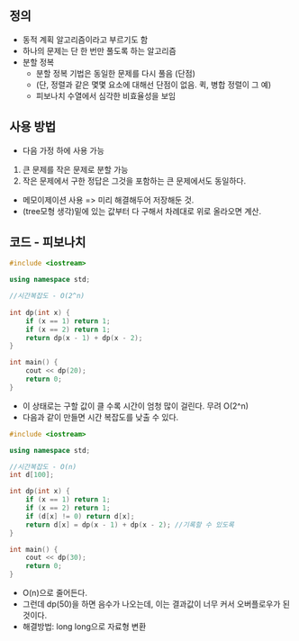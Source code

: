 ## 정의
- 동적 계획 알고리즘이라고 부르기도 함
- 하나의 문제는 단 한 번만 풀도록 하는 알고리즘
- 분할 정복
  - 분할 정복 기법은 동일한 문제를 다시 풀음 (단점)
  - (단, 정렬과 같은 몇몇 요소에 대해선 단점이 없음. 퀵, 병합 정렬이 그 예)
  - 피보나치 수열에서 심각한 비효율성을 보임

## 사용 방법
- 다음 가정 하에 사용 가능
1. 큰 문제를 작은 문제로 분할 가능
2. 작은 문제에서 구한 정답은 그것을 포함하는 큰 문제에서도 동일하다.
- 메모이제이션 사용 => 미리 해결해두어 저장해둔 것.
- (tree모형 생각)밑에 있는 값부터 다 구해서 차례대로 위로 올라오면 계산.

## 코드 - 피보나치
```cpp
#include <iostream>

using namespace std;

//시간복잡도 - O(2^n)
 
int dp(int x) {
	if (x == 1) return 1;
	if (x == 2) return 1;
	return dp(x - 1) + dp(x - 2);
}

int main() {
	cout << dp(20);
	return 0;
}
```
- 이 상태로는 구할 값이 클 수록 시간이 엄청 많이 걸린다. 무려 O(2^n)
- 다음과 같이 만들면 시간 복잡도를 낮출 수 있다.
```cpp
#include <iostream>

using namespace std;

//시간복잡도 - O(n)
int d[100];

int dp(int x) {
	if (x == 1) return 1;
	if (x == 2) return 1;
	if (d[x] != 0) return d[x];
	return d[x] = dp(x - 1) + dp(x - 2); //기록할 수 있도록
}

int main() {
	cout << dp(30);
	return 0;
}
```
- O(n)으로 줄어든다.
- 그런데 dp(50)을 하면 음수가 나오는데, 이는 결과값이 너무 커서 오버플로우가 된 것이다.
- 해결방법: long long으로 자료형 변환
